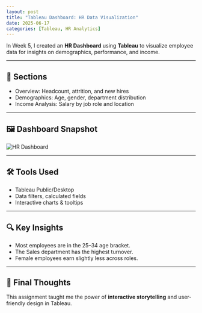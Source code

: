 ```yaml
---
layout: post
title: "Tableau Dashboard: HR Data Visualization"
date: 2025-06-17
categories: [Tableau, HR Analytics]
---
```


In Week 5, I created an **HR Dashboard** using **Tableau** to visualize employee data for insights on demographics, performance, and income.

---

## 🔧 Sections

- Overview: Headcount, attrition, and new hires
- Demographics: Age, gender, department distribution
- Income Analysis: Salary by job role and location

---

## 🖼 Dashboard Snapshot

![HR Dashboard](/assets/images/week5-tableau.png)

---

## 🛠 Tools Used

- Tableau Public/Desktop
- Data filters, calculated fields
- Interactive charts & tooltips

---

## 🔍 Key Insights

- Most employees are in the 25–34 age bracket.
- The Sales department has the highest turnover.
- Female employees earn slightly less across roles.

---

## 📎 Final Thoughts

This assignment taught me the power of **interactive storytelling** and user-friendly design in Tableau.
